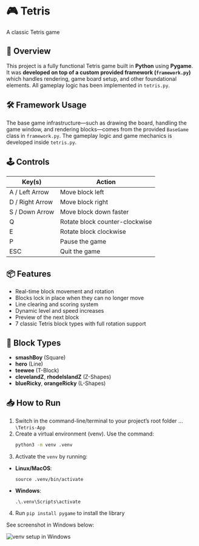 # 🎮 Tetris 

A classic Tetris game 

## 🚀 Overview

This project is a fully functional Tetris game built in **Python** using **Pygame**.  
It was **developed on top of a custom provided framework (`framework.py`)**  which handles rendering, game board setup, and other foundational elements. All gameplay logic has been implemented in `tetris.py`.

## 🛠️ Framework Usage

The base game infrastructure—such as drawing the board, handling the game window, and rendering blocks—comes from the provided `BaseGame` class in `framework.py`. The gameplay logic and game mechanics is developed inside `tetris.py`.

## 🕹️ Controls

| Key(s)         | Action                        |
|----------------|-------------------------------|
| A / Left Arrow | Move block left               |
| D / Right Arrow| Move block right              |
| S / Down Arrow | Move block down faster        |
| Q              | Rotate block counter-clockwise|
| E              | Rotate block clockwise        |
| P              | Pause the game                |
| ESC            | Quit the game                 |

## 📦 Features

- Real-time block movement and rotation
- Blocks lock in place when they can no longer move
- Line clearing and scoring system
- Dynamic level and speed increases
- Preview of the next block
- 7 classic Tetris block types with full rotation support

## 🧱 Block Types

- **smashBoy** (Square)
- **hero** (Line)
- **teewee** (T-Block)
- **clevelandZ**, **rhodeIslandZ** (Z-Shapes)
- **blueRicky**, **orangeRicky** (L-Shapes)

## 📥 How to Run

1. Switch in the command-line/terminal to your project’s root folder … `\Tetris-App`
2. Create a virtual environment (venv). Use the command:  
   ```bash
   python3 -m venv .venv
3. Activate the `venv` by running:  
- **Linux/MacOS**:  
  ```
  source .venv/bin/activate
  ```
- **Windows**:  
  ```
  .\.venv\Scripts\activate
  ```
4. Run `pip install pygame` to install the library

See screenshot in Windows below:

![venv setup in Windows](screenshots/venv_install.png)


  
